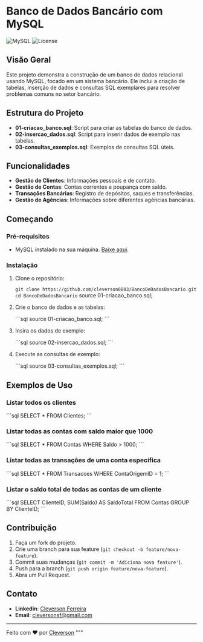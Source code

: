 
# Banco de Dados Bancário com MySQL

![MySQL](https://img.shields.io/badge/MySQL-v8.0-blue)
![License](https://img.shields.io/badge/license-MIT-green)

## Visão Geral

Este projeto demonstra a construção de um banco de dados relacional usando MySQL, focado em um sistema bancário. Ele inclui a criação de tabelas, inserção de dados e consultas SQL exemplares para resolver problemas comuns no setor bancário.

## Estrutura do Projeto

- **01-criacao_banco.sql**: Script para criar as tabelas do banco de dados.
- **02-insercao_dados.sql**: Script para inserir dados de exemplo nas tabelas.
- **03-consultas_exemplos.sql**: Exemplos de consultas SQL úteis.

## Funcionalidades

- **Gestão de Clientes**: Informações pessoais e de contato.
- **Gestão de Contas**: Contas correntes e poupança com saldo.
- **Transações Bancárias**: Registro de depósitos, saques e transferências.
- **Gestão de Agências**: Informações sobre diferentes agências bancárias.

## Começando

### Pré-requisitos

- MySQL instalado na sua máquina. [Baixe aqui](https://dev.mysql.com/downloads/installer/).

### Instalação

1. Clone o repositório:

   `
   git clone https://github.com/cleverson0803/BancoDeDadosBancario.git
   cd BancoDeDadosBancario
   `
source 01-criacao_banco.sql;

2. Crie o banco de dados e as tabelas:

   \```sql
   source 01-criacao_banco.sql;
   \```

3. Insira os dados de exemplo:

   \```sql
   source 02-insercao_dados.sql;
   \```

4. Execute as consultas de exemplo:

   \```sql
   source 03-consultas_exemplos.sql;
   \```

## Exemplos de Uso

### Listar todos os clientes

\```sql
SELECT * FROM Clientes;
\```

### Listar todas as contas com saldo maior que 1000

\```sql
SELECT * FROM Contas WHERE Saldo > 1000;
\```

### Listar todas as transações de uma conta específica

\```sql
SELECT * FROM Transacoes WHERE ContaOrigemID = 1;
\```

### Listar o saldo total de todas as contas de um cliente

\```sql
SELECT ClienteID, SUM(Saldo) AS SaldoTotal
FROM Contas
GROUP BY ClienteID;
\```

## Contribuição

1. Faça um fork do projeto.
2. Crie uma branch para sua feature (`git checkout -b feature/nova-feature`).
3. Commit suas mudanças (`git commit -m 'Adiciona nova feature'`).
4. Push para a branch (`git push origin feature/nova-feature`).
5. Abra um Pull Request.

## Contato

- **Linkedin**: [Cleverson Ferreira](https://www.linkedin.com/in/cleversonsf/)
- **Email**: cleversonsf@gmail.com

---

Feito com ❤️ por [Cleverson](https://github.com/cleverson0803)
"""

